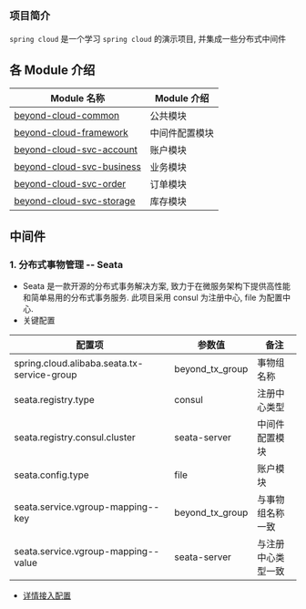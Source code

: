 ## **`项目简介`**
`spring cloud` 是一个学习 `spring cloud` 的演示项目, 并集成一些分布式中间件

## 各 Module 介绍

| Module 名称                                                 | Module 介绍                           |
| ---------------------------------------------------------- | ------------------------------------ |
| [beyond-cloud-common](./beyond-cloud-common)               | 公共模块                               |
| [beyond-cloud-framework](./beyond-cloud-framework)         | 中间件配置模块                          |
| [beyond-cloud-svc-account](./beyond-cloud-svc-account)     | 账户模块                               |
| [beyond-cloud-svc-business](./beyond-cloud-svc-business)   | 业务模块                               |
| [beyond-cloud-svc-order](./beyond-cloud-svc-order)         | 订单模块                               |
| [beyond-cloud-svc-storage](./beyond-cloud-svc-storage)     | 库存模块                               |

## 中间件
### 1. 分布式事物管理 -- Seata
* Seata 是一款开源的分布式事务解决方案, 致力于在微服务架构下提供高性能和简单易用的分布式事务服务. 此项目采用 consul 为注册中心, file 为配置中心.
* 关键配置

| 配置项                                       | 参数值              | 备注                |
| --------------------------------------------| -------------------|--------------------|
| spring.cloud.alibaba.seata.tx-service-group | beyond_tx_group    | 事物组名称           |
| seata.registry.type                         | consul             | 注册中心类型         |
| seata.registry.consul.cluster               | seata-server       | 中间件配置模块        |
| seata.config.type                           | file               | 账户模块             |
| seata.service.vgroup-mapping--key           | beyond_tx_group    | 与事物组名称一致       | 
| seata.service.vgroup-mapping--value         | seata-server       | 与注册中心类型一致     |

* [详情接入配置](./readme/README-SEATA.md)
